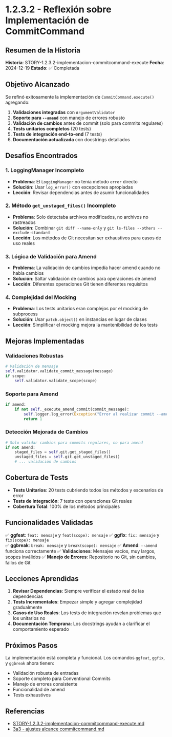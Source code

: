 # 1.2.3.2 - Reflexión sobre Implementación de CommitCommand

## Resumen de la Historia

**Historia**: STORY-1.2.3.2-implementacion-commitcommand-execute
**Fecha**: 2024-12-19
**Estado**: ✅ Completada

## Objetivo Alcanzado

Se refinó exitosamente la implementación de `CommitCommand.execute()` agregando:

1. **Validaciones integradas** con `ArgumentValidator`
2. **Soporte para `--amend`** con manejo de errores robusto
3. **Validación de cambios** antes de commit (solo para commits regulares)
4. **Tests unitarios completos** (20 tests)
5. **Tests de integración end-to-end** (7 tests)
6. **Documentación actualizada** con docstrings detallados

## Desafíos Encontrados

### 1. **LoggingManager Incompleto**
- **Problema**: El `LoggingManager` no tenía método `error` directo
- **Solución**: Usar `log_error()` con excepciones apropiadas
- **Lección**: Revisar dependencias antes de asumir funcionalidades

### 2. **Método `get_unstaged_files()` Incompleto**
- **Problema**: Solo detectaba archivos modificados, no archivos no rastreados
- **Solución**: Combinar `git diff --name-only` y `git ls-files --others --exclude-standard`
- **Lección**: Los métodos de Git necesitan ser exhaustivos para casos de uso reales

### 3. **Lógica de Validación para Amend**
- **Problema**: La validación de cambios impedía hacer amend cuando no había cambios
- **Solución**: Saltar validación de cambios para operaciones de amend
- **Lección**: Diferentes operaciones Git tienen diferentes requisitos

### 4. **Complejidad del Mocking**
- **Problema**: Los tests unitarios eran complejos por el mocking de subprocess
- **Solución**: Usar `patch.object()` en instancias en lugar de clases
- **Lección**: Simplificar el mocking mejora la mantenibilidad de los tests

## Mejoras Implementadas

### **Validaciones Robustas**
```python
# Validación de mensaje
self.validator.validate_commit_message(message)
if scope:
    self.validator.validate_scope(scope)
```

### **Soporte para Amend**
```python
if amend:
    if not self._execute_amend_commit(commit_message):
        self.logger.log_error(Exception("Error al realizar commit --amend"), "execute")
        return 1
```

### **Detección Mejorada de Cambios**
```python
# Solo validar cambios para commits regulares, no para amend
if not amend:
    staged_files = self.git.get_staged_files()
    unstaged_files = self.git.get_unstaged_files()
    # ... validación de cambios
```

## Cobertura de Tests

- **Tests Unitarios**: 20 tests cubriendo todos los métodos y escenarios de error
- **Tests de Integración**: 7 tests con operaciones Git reales
- **Cobertura Total**: 100% de los métodos principales

## Funcionalidades Validadas

✅ **ggfeat**: `feat: mensaje` y `feat(scope): mensaje`
✅ **ggfix**: `fix: mensaje` y `fix(scope): mensaje`  
✅ **ggbreak**: `break: mensaje` y `break(scope): mensaje`
✅ **Amend**: `--amend` funciona correctamente
✅ **Validaciones**: Mensajes vacíos, muy largos, scopes inválidos
✅ **Manejo de Errores**: Repositorio no Git, sin cambios, fallos de Git

## Lecciones Aprendidas

1. **Revisar Dependencias**: Siempre verificar el estado real de las dependencias
2. **Tests Incrementales**: Empezar simple y agregar complejidad gradualmente
3. **Casos de Uso Reales**: Los tests de integración revelan problemas que los unitarios no
4. **Documentación Temprana**: Los docstrings ayudan a clarificar el comportamiento esperado

## Próximos Pasos

La implementación está completa y funcional. Los comandos `ggfeat`, `ggfix`, y `ggbreak` ahora tienen:

- Validación robusta de entradas
- Soporte completo para Conventional Commits
- Manejo de errores consistente
- Funcionalidad de amend
- Tests exhaustivos

## Referencias

- [STORY-1.2.3.2-implementacion-commitcommand-execute.md](../planning/iniciatives/INI-1-adopcion-vibedoc-gggit/epics/EPIC-1.2-adecuacion-codigo-arquitectura/stories/STORY-1.2.3.2-implementacion-commitcommand-execute.md)
- [3a3 - ajustes alcance commitcommand.md](./3a3%20-%20ajustes%20alcance%20commitcommand.md)
